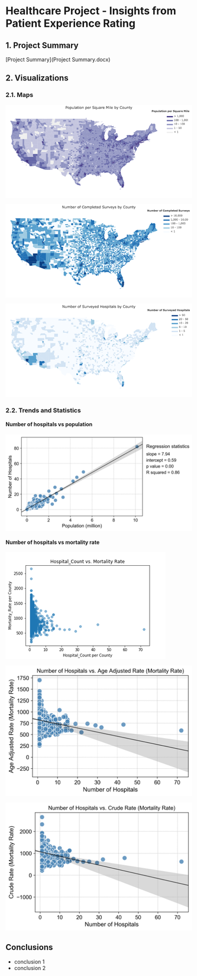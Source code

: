 # Healthcare Project - Insights from Patient Experience Rating

## 1. Project Summary

[Project Summary](Project Summary.docx)

## 2. Visualizations

### 2.1. Maps

![population_per_square_mile_by_county](Results/Map/population_per_square_mile_by_county.png)

![number_of_completed_surveys_by_county](Results/Map/number_of_completed_surveys_by_county.png)

![number_of_surveyed_hospitals_by_county](Results/Map/number_of_surveyed_hospitals_by_county.png)

### 2.2. Trends and Statistics

#### Number of hospitals vs population

![hospitals_vs_population](Results/hospitals_vs_population.png)

#### Number of hospitals vs mortality rate

![Hospital_Count_vs_Mortality_Rate](Results/Hospital_Count_vs_Mortality_Rate.png)

![Number_of_Hospitals_vs_Age_Adjusted_Rate](Results/Number_of_Hospitals_vs_Age_Adjusted_Rate.png)

![Number_of_Hospitals_vs_Crude_Rate](Results/Number_of_Hospitals_vs_Crude_Rate.png)


## Conclusions

- conclusion 1
- conclusion 2